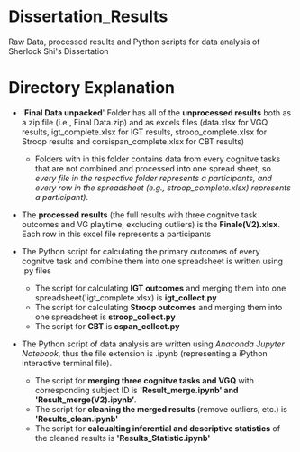 # Dissertation_Results
Raw Data, processed results and Python scripts for data analysis of Sherlock Shi's Dissertation

# Directory Explanation
- '**Final Data unpacked**' Folder has all of the **unprocessed results** both as a zip file (i.e., Final Data.zip) and as excels files (data.xlsx for VGQ results, igt_complete.xlsx for IGT results, stroop_complete.xlsx for Stroop results and corsispan_complete.xlsx for CBT results)
  
  - Folders with in this folder contains data from every cognitve tasks that are not combined and processed into one spread sheet, so *every file in the respective folder represents a participants, and every row in the spreadsheet (e.g., stroop_complete.xlsx) represents a participant)*.
  
- The **processed results** (the full results with three cognitve task outcomes and VG playtime, excluding outliers) is the **Finale(V2).xlsx**. Each row in this excel file represents a participants

- The Python script for calculating the primary outcomes of every cognitve task and combine them into one spreadsheet is written using .py files
  
  - The script for calculating **IGT outcomes** and merging them into one spreadsheet('igt_complete.xlsx) is **igt_collect.py**
  - The script for calculating **Stroop outcomes** and merging them into one spreadsheet is **stroop_collect.py**
  - The script for **CBT** is **cspan_collect.py**

- The Python script of data analysis are written using *Anaconda Jupyter Notebook*, thus the file extension is .ipynb (representing a iPython interactive terminal file). 
  
   - The script for **merging three cognitve tasks and VGQ** with corresponding subject ID is **'Result_merge.ipynb' and 'Result_merge(V2).ipynb’**.
   - The script for **cleaning the merged results** (remove outliers, etc.) is **'Results_clean.ipynb'**
   - The script for **calcualting inferential and descriptive statistics** of the cleaned results is **'Results_Statistic.ipynb'**
